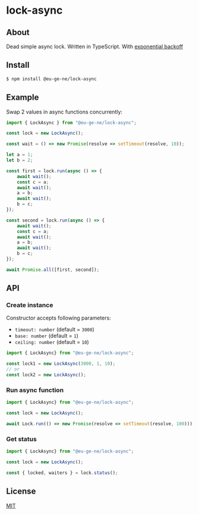 # lock-async

## About

Dead simple async lock. Written in TypeScript. With [exponential backoff](https://en.wikipedia.org/wiki/Exponential_backoff)

## Install

```bash
$ npm install @eu-ge-ne/lock-async
```

## Example

Swap 2 values in async functions concurrently:

```js
import { LockAsync } from "@eu-ge-ne/lock-async";

const lock = new LockAsync();

const wait = () => new Promise(resolve => setTimeout(resolve, 10));

let a = 1;
let b = 2;

const first = lock.run(async () => {
    await wait();
    const c = a;
    await wait();
    a = b;
    await wait();
    b = c;
});

const second = lock.run(async () => {
    await wait();
    const c = a;
    await wait();
    a = b;
    await wait();
    b = c;
});

await Promise.all([first, second]);
```

## API

### Create instance

Constructor accepts following parameters:

 - `timeout: number` (default = `3000`)
 - `base: number` (default = `1`)
 - `ceiling: number` (default = `10`)

```js
import { LockAsync} from "@eu-ge-ne/lock-async";

const lock1 = new LockAsync(3000, 1, 10);
// or
const lock2 = new LockAsync();
```

### Run async function

```js
import { LockAsync} from "@eu-ge-ne/lock-async";

const lock = new LockAsync();

await Lock.run(() => new Promise(resolve => setTimeout(resolve, 100)));
```

### Get status

```js
import { LockAsync} from "@eu-ge-ne/lock-async";

const lock = new LockAsync();

const { locked, waiters } = lock.status();
```

## License

[MIT](LICENSE)
